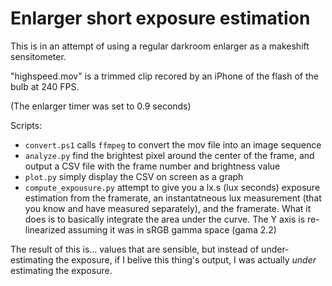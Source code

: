 # Enlarger short exposure estimation

This is in an attempt of using a regular darkroom enlarger as a makeshift sensitometer.

"highspeed.mov" is a trimmed clip recored by an iPhone of the flash of the bulb at 240 FPS.

(The enlarger timer was set to 0.9 seconds)

Scripts:

- `convert.ps1` calls `ffmpeg` to convert the mov file into an image sequence
- `analyze.py` find the brightest pixel around the center of the frame, and output a CSV file with the frame number and brightness value
- `plot.py` simply display the CSV on screen as a graph
- `compute_expousure.py` attempt to give you a lx.s (lux seconds) exposure estimation from the framerate, an instantatneous lux measurement (that you know and have measured separately), and the framerate. What it does is to basically integrate the area under the curve. The Y axis is re-linearized assuming it was in sRGB gamma space (gama 2.2)

The result of this is... values that are sensible, but instead of under-estimating the exposure, if I belive this thing's output, I was actually *under* estimating the exposure.